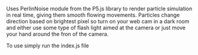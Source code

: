 Uses PerlinNoise module from the P5.js library to render particle simulation in real time, giving them smooth flowing movements. Particles change direction based on brightest pixel 
so turn on your web cam in a dark room and either use some type of flash light aimed at the camera or just move your hand around the fron of the camera.

To use simply run the index.js file
